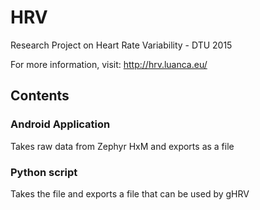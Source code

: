 # HRV
Research Project on Heart Rate Variability - DTU 2015

For more information, visit: http://hrv.luanca.eu/

## Contents

### Android Application

Takes raw data from Zephyr HxM and exports as a file

### Python script

Takes the file and exports a file that can be used by gHRV
